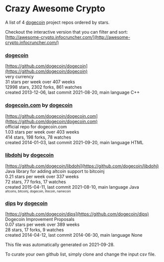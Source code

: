 # Crazy Awesome Crypto
A list of 4 [dogecoin](https://github.com/dogecoin) project repos ordered by stars.  

Checkout the interactive version that you can filter and sort: 
[http://awesome-crypto.infocruncher.com/](http://awesome-crypto.infocruncher.com/)  


### [dogecoin](https://github.com/dogecoin/dogecoin)  
[https://github.com/dogecoin/dogecoin](https://github.com/dogecoin/dogecoin)  
very currency  
31 stars per week over 407 weeks  
12998 stars, 2302 forks, 861 watches  
created 2013-12-06, last commit 2021-08-20, main language C++  


### [dogecoin.com](https://github.com/dogecoin/dogecoin.com) by [dogecoin](https://github.com/dogecoin)  
[https://github.com/dogecoin/dogecoin.com](https://github.com/dogecoin/dogecoin.com)  
official repo for dogecoin.com  
1.03 stars per week over 403 weeks  
414 stars, 198 forks, 78 watches  
created 2014-01-03, last commit 2021-09-20, main language HTML  


### [libdohj](https://github.com/dogecoin/libdohj) by [dogecoin](https://github.com/dogecoin)  
[https://github.com/dogecoin/libdohj](https://github.com/dogecoin/libdohj)  
Java library for adding altcoin support to bitcoinj  
0.21 stars per week over 337 weeks  
72 stars, 77 forks, 17 watches  
created 2015-04-11, last commit 2021-08-10, main language Java  
<sub><sup>altcoins, bitcoinj, dogecoin, litecoin, namecoin</sup></sub>


### [dips](https://github.com/dogecoin/dips) by [dogecoin](https://github.com/dogecoin)  
[https://github.com/dogecoin/dips](https://github.com/dogecoin/dips)  
Dogecoin Improvement Proposals  
0.07 stars per week over 389 weeks  
28 stars, 17 forks, 9 watches  
created 2014-04-12, last commit 2014-06-30, main language None  


This file was automatically generated on 2021-09-28.  

To curate your own github list, simply clone and change the input csv file.  